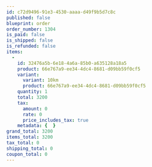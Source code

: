 ```yaml
---
id: c72d9496-91e3-4530-aaaa-d49f9b5d7c8c
published: false
blueprint: order
order_number: 1304
is_paid: false
is_shipped: false
is_refunded: false
items:
  -
    id: 32476a5b-6e18-4a6a-85b0-a635128a18a5
    product: 66e767a9-ee34-4dc4-8681-d09bb59f0cf5
    variant:
      variant: 10km
      product: 66e767a9-ee34-4dc4-8681-d09bb59f0cf5
    quantity: 1
    total: 3200
    tax:
      amount: 0
      rate: 0
      price_includes_tax: true
    metadata: {  }
grand_total: 3200
items_total: 3200
tax_total: 0
shipping_total: 0
coupon_total: 0
---
```

